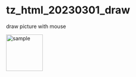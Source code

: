 # tz_html_20230301_draw
draw picture with mouse

<img src="blob/main/screen.jpg" alt="sample" width="100px">

